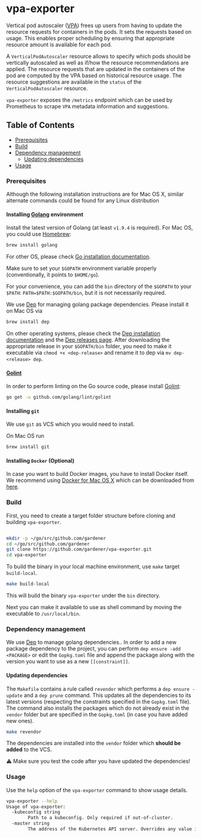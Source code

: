 # vpa-exporter
Vertical pod autoscaler ([VPA](https://github.com/kubernetes/autoscaler/tree/master/vertical-pod-autoscaler)) frees up users from having to update the resource requests for containers in the pods. It sets the requests based on usage. This enables proper scheduling by ensuring that appropriate resource amount is available for each pod.

A `VerticalPodAutoscaler` resource allows to specify which pods should be vertically autoscaled as well as if/how the resource recommendations are applied.  The resource requests that are updated in the containers of the pod are computed by the VPA based on historical resource usage. The resource suggestions are available in the `status` of the `VerticalPodAutoscaler` resource.

`vpa-exporter` exposes the `/metrics` endpoint which can be used by Prometheus to  scrape `VPA` metadata information and suggestions.

## Table of Contents

- [Prerequisites](#prerequisites)
- [Build](#build)
- [Dependency management](#dependency-management)
  - [Updating dependencies](#updating-dependencies)
- [Usage](#usage)

### Prerequisites

Although the following installation instructions are for Mac OS X, similar alternate commands could be found for any Linux distribution

#### Installing [Golang](https://golang.org/) environment

Install the latest version of Golang (at least `v1.9.4` is required). For Mac OS, you could use [Homebrew](https://brew.sh/):

```sh
brew install golang
```

For other OS, please check [Go installation documentation](https://golang.org/doc/install).

Make sure to set your `$GOPATH` environment variable properly (conventionally, it points to `$HOME/go`).

For your convenience, you can add the `bin` directory of the `$GOPATH` to your `$PATH`: `PATH=$PATH:$GOPATH/bin`, but it is not necessarily required.

We use [Dep](https://github.com/golang/dep) for managing golang package dependencies. Please install it
on Mac OS via

```sh
brew install dep
```

On other operating systems, please check the [Dep installation documentation](https://golang.github.io/dep/docs/installation.html) and the [Dep releases page](https://github.com/golang/dep/releases). After downloading the appropriate release in your `$GOPATH/bin` folder, you need to make it executable via `chmod +x <dep-release>` and rename it to dep via `mv dep-<release> dep`.

#### [Golint](https://github.com/golang/lint)

In order to perform linting on the Go source code, please install [Golint](https://github.com/golang/lint):

```bash
go get -u github.com/golang/lint/golint
```

#### Installing `git`

We use `git` as VCS which you would need to install.

On Mac OS run

```sh
brew install git
```

#### Installing `Docker` (Optional)

In case you want to build Docker images, you have to install Docker itself. We recommend using [Docker for Mac OS X](https://docs.docker.com/docker-for-mac/) which can be downloaded from [here](https://download.docker.com/mac/stable/Docker.dmg).

### Build

First, you need to create a target folder structure before cloning and building `vpa-exporter`.

```sh

mkdir -p ~/go/src/github.com/gardener
cd ~/go/src/github.com/gardener
git clone https://github.com/gardener/vpa-exporter.git
cd vpa-exporter
```

To build the binary in your local machine environment, use `make` target `build-local`.

```sh
make build-local
```

This will build the binary `vpa-exporter` under the `bin` directory.

Next you can make it available to use as shell command by moving the executable to `/usr/local/bin`.

### Dependency management

We use [Dep](https://github.com/golang/dep) to manage golang dependencies.. In order to add a new package dependency to the project, you can perform `dep ensure -add <PACKAGE>` or edit the `Gopkg.toml` file and append the package along with the version you want to use as a new `[[constraint]]`.

#### Updating dependencies

The `Makefile` contains a rule called `revendor` which performs a `dep ensure -update` and a `dep prune` command. This updates all the dependencies to its latest versions (respecting the constraints specified in the `Gopkg.toml` file). The command also installs the packages which do not already exist in the `vendor` folder but are specified in the `Gopkg.toml` (in case you have added new ones).

```sh
make revendor
```

The dependencies are installed into the `vendor` folder which **should be added** to the VCS.

:warning: Make sure you test the code after you have updated the dependencies!

### Usage

Use the `help` option of the `vpa-exporter` command to show usage details.

```sh
vpa-exporter --help
Usage of vpa-exporter:
  -kubeconfig string
    	Path to a kubeconfig. Only required if out-of-cluster.
  -master string
    	The address of the Kubernetes API server. Overrides any value in kubeconfig. Only required if out-of-cluster.
```